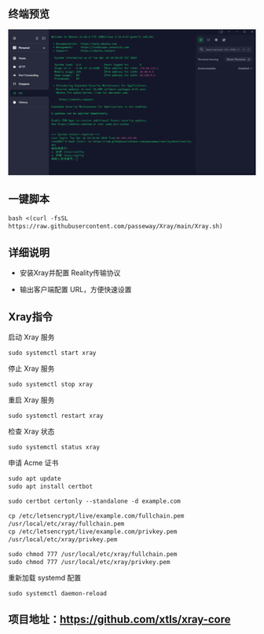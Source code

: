 ## 终端预览

![preview](预览.png)

## 一键脚本
```
bash <(curl -fsSL https://raw.githubusercontent.com/passeway/Xray/main/Xray.sh)
```
## 详细说明

- 安装Xray并配置 Reality传输协议

- 输出客户端配置 URL，方便快速设置

## Xray指令
启动 Xray 服务
```
sudo systemctl start xray
```
停止 Xray 服务
```
sudo systemctl stop xray
```
重启 Xray 服务
```
sudo systemctl restart xray
```
检查 Xray 状态
```
sudo systemctl status xray
```
申请 Acme 证书
```
sudo apt update
sudo apt install certbot
```
```
sudo certbot certonly --standalone -d example.com
```
```
cp /etc/letsencrypt/live/example.com/fullchain.pem /usr/local/etc/xray/fullchain.pem
cp /etc/letsencrypt/live/example.com/privkey.pem /usr/local/etc/xray/privkey.pem
```
```
sudo chmod 777 /usr/local/etc/xray/fullchain.pem
sudo chmod 777 /usr/local/etc/xray/privkey.pem
```
重新加载 systemd 配置
```
sudo systemctl daemon-reload
```
## 项目地址：https://github.com/xtls/xray-core


